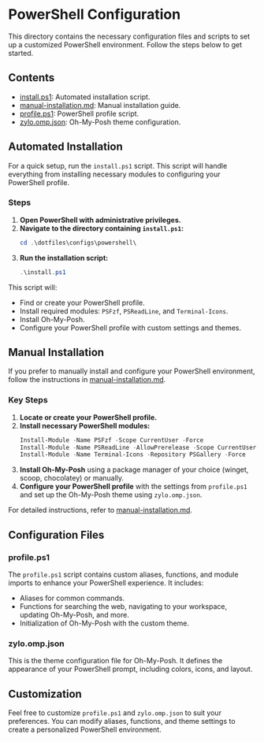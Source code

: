 # PowerShell Configuration

This directory contains the necessary configuration files and scripts to set up a customized PowerShell environment. Follow the steps below to get started.

## Contents

- [install.ps1](install.ps1): Automated installation script.
- [manual-installation.md](manual-installation.md): Manual installation guide.
- [profile.ps1](profile.ps1): PowerShell profile script.
- [zylo.omp.json](zylo.omp.json): Oh-My-Posh theme configuration.

## Automated Installation

For a quick setup, run the `install.ps1` script. This script will handle everything from installing necessary modules to configuring your PowerShell profile.

### Steps

1. **Open PowerShell with administrative privileges.**
2. **Navigate to the directory containing `install.ps1`:**
   ```powershell
   cd .\dotfiles\configs\powershell\
   ```
3. **Run the installation script:**
   ```powershell
   .\install.ps1
   ```

This script will:

- Find or create your PowerShell profile.
- Install required modules: `PSFzf`, `PSReadLine`, and `Terminal-Icons`.
- Install Oh-My-Posh.
- Configure your PowerShell profile with custom settings and themes.

## Manual Installation

If you prefer to manually install and configure your PowerShell environment, follow the instructions in [manual-installation.md](manual-installation.md).

### Key Steps

1. **Locate or create your PowerShell profile.**
2. **Install necessary PowerShell modules:**
   ```powershell
   Install-Module -Name PSFzf -Scope CurrentUser -Force
   Install-Module -Name PSReadLine -AllowPrerelease -Scope CurrentUser -Force -SkipPublisherCheck
   Install-Module -Name Terminal-Icons -Repository PSGallery -Force
   ```
3. **Install Oh-My-Posh** using a package manager of your choice (winget, scoop, chocolatey) or manually.
4. **Configure your PowerShell profile** with the settings from `profile.ps1` and set up the Oh-My-Posh theme using `zylo.omp.json`.

For detailed instructions, refer to [manual-installation.md](manual-installation.md).

## Configuration Files

### profile.ps1

The `profile.ps1` script contains custom aliases, functions, and module imports to enhance your PowerShell experience. It includes:

- Aliases for common commands.
- Functions for searching the web, navigating to your workspace, updating Oh-My-Posh, and more.
- Initialization of Oh-My-Posh with the custom theme.

### zylo.omp.json

This is the theme configuration file for Oh-My-Posh. It defines the appearance of your PowerShell prompt, including colors, icons, and layout.

## Customization

Feel free to customize `profile.ps1` and `zylo.omp.json` to suit your preferences. You can modify aliases, functions, and theme settings to create a personalized PowerShell environment.